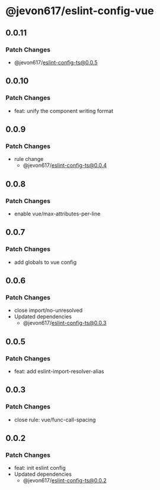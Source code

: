 # @jevon617/eslint-config-vue

## 0.0.11

### Patch Changes

- @jevon617/eslint-config-ts@0.0.5

## 0.0.10

### Patch Changes

- feat: unify the component writing format

## 0.0.9

### Patch Changes

- rule change
  - @jevon617/eslint-config-ts@0.0.4

## 0.0.8

### Patch Changes

- enable vue/max-attributes-per-line

## 0.0.7

### Patch Changes

- add globals to vue config

## 0.0.6

### Patch Changes

- close import/no-unresolved
- Updated dependencies
  - @jevon617/eslint-config-ts@0.0.3

## 0.0.5

### Patch Changes

- feat: add eslint-import-resolver-alias

## 0.0.3

### Patch Changes

- close rule: vue/func-call-spacing

## 0.0.2

### Patch Changes

- feat: init eslint config
- Updated dependencies
  - @jevon617/eslint-config-ts@0.0.2
